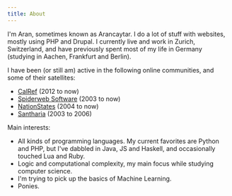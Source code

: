 ```yaml
---
title: About
---
```

I'm Aran, sometimes known as Arancaytar. I do a lot of stuff with websites,
mostly using PHP and Drupal. I currently live and work in Zurich, Switzerland,
and have previously spent most of my life in Germany (studying in Aachen,
Frankfurt and Berlin).

I have been (or still am) active in the following online communities, and some
of their satellites:

- [CalRef](https://calref.net) (2012 to now)
- [Spiderweb Software](https://spiderwebforums.ipbhost.com/) (2003 to now)
- [NationStates](https://www.nationstates.net/) (2004 to now)
- [Santharia](http://www.santharia.com/) (2003 to 2006)

Main interests:

- All kinds of programming languages. My current favorites are Python and PHP,
  but I've dabbled in Java, JS and Haskell, and occasionally touched Lua and Ruby.
- Logic and computational complexity, my main focus while studying computer science.
- I'm trying to pick up the basics of Machine Learning.
- Ponies.
